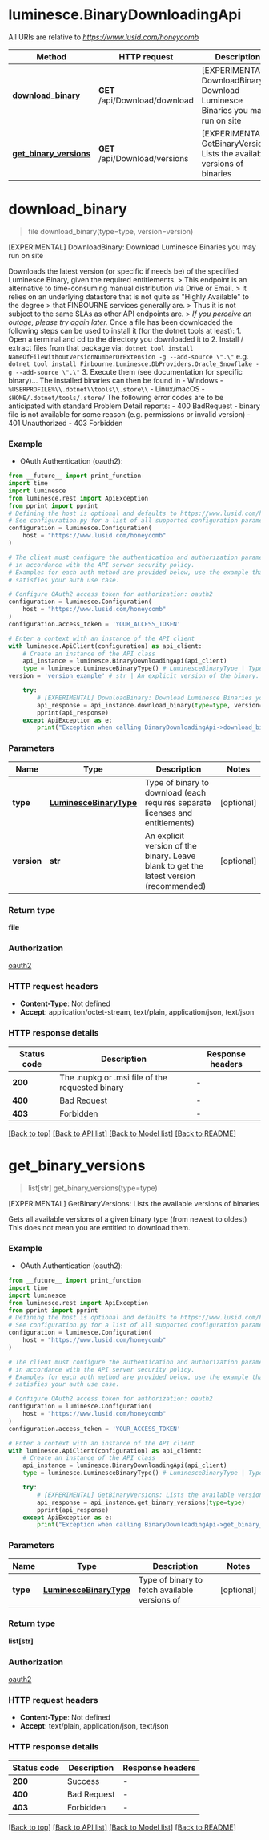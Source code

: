 # luminesce.BinaryDownloadingApi

All URIs are relative to *https://www.lusid.com/honeycomb*

Method | HTTP request | Description
------------- | ------------- | -------------
[**download_binary**](BinaryDownloadingApi.md#download_binary) | **GET** /api/Download/download | [EXPERIMENTAL] DownloadBinary: Download Luminesce Binaries you may run on site
[**get_binary_versions**](BinaryDownloadingApi.md#get_binary_versions) | **GET** /api/Download/versions | [EXPERIMENTAL] GetBinaryVersions: Lists the available versions of binaries


# **download_binary**
> file download_binary(type=type, version=version)

[EXPERIMENTAL] DownloadBinary: Download Luminesce Binaries you may run on site

 Downloads the latest version (or specific if needs be) of the specified Luminesce Binary, given the required entitlements.  > This endpoint is an alternative to time-consuming manual distribution via Drive or Email. > it relies on an underlying datastore that is not quite as \"Highly Available\" to the degree  > that FINBOURNE services generally are.   > Thus it is not subject to the same SLAs as other API endpoints are. > *If you perceive an outage, please try again later.*  Once a file has been downloaded the following steps can be used to install it (for the dotnet tools at least):  1. Open a terminal and cd to the directory you downloaded it to 2. Install / extract files from that package via: ``` dotnet tool install NameOfFileWithoutVersionNumberOrExtension -g --add-source \".\" ``` e.g. ``` dotnet tool install Finbourne.Luminesce.DbProviders.Oracle_Snowflake -g --add-source \".\" ``` 3. Execute them (see documentation for specific binary)...  The installed binaries can then be found in - Windows - `%USERPROFILE%\\.dotnet\\tools\\.store\\` - Linux/macOS - `$HOME/.dotnet/tools/.store/`  The following error codes are to be anticipated with standard Problem Detail reports: - 400 BadRequest - binary file is not available for some reason (e.g. permissions or invalid version) - 401 Unauthorized - 403 Forbidden 

### Example

* OAuth Authentication (oauth2):
```python
from __future__ import print_function
import time
import luminesce
from luminesce.rest import ApiException
from pprint import pprint
# Defining the host is optional and defaults to https://www.lusid.com/honeycomb
# See configuration.py for a list of all supported configuration parameters.
configuration = luminesce.Configuration(
    host = "https://www.lusid.com/honeycomb"
)

# The client must configure the authentication and authorization parameters
# in accordance with the API server security policy.
# Examples for each auth method are provided below, use the example that
# satisfies your auth use case.

# Configure OAuth2 access token for authorization: oauth2
configuration = luminesce.Configuration(
    host = "https://www.lusid.com/honeycomb"
)
configuration.access_token = 'YOUR_ACCESS_TOKEN'

# Enter a context with an instance of the API client
with luminesce.ApiClient(configuration) as api_client:
    # Create an instance of the API class
    api_instance = luminesce.BinaryDownloadingApi(api_client)
    type = luminesce.LuminesceBinaryType() # LuminesceBinaryType | Type of binary to download (each requires separate licenses and entitlements) (optional)
version = 'version_example' # str | An explicit version of the binary.  Leave blank to get the latest version (recommended) (optional)

    try:
        # [EXPERIMENTAL] DownloadBinary: Download Luminesce Binaries you may run on site
        api_response = api_instance.download_binary(type=type, version=version)
        pprint(api_response)
    except ApiException as e:
        print("Exception when calling BinaryDownloadingApi->download_binary: %s\n" % e)
```

### Parameters

Name | Type | Description  | Notes
------------- | ------------- | ------------- | -------------
 **type** | [**LuminesceBinaryType**](.md)| Type of binary to download (each requires separate licenses and entitlements) | [optional] 
 **version** | **str**| An explicit version of the binary.  Leave blank to get the latest version (recommended) | [optional] 

### Return type

**file**

### Authorization

[oauth2](../README.md#oauth2)

### HTTP request headers

 - **Content-Type**: Not defined
 - **Accept**: application/octet-stream, text/plain, application/json, text/json

### HTTP response details
| Status code | Description | Response headers |
|-------------|-------------|------------------|
**200** | The .nupkg or .msi file of the requested binary |  -  |
**400** | Bad Request |  -  |
**403** | Forbidden |  -  |

[[Back to top]](#) [[Back to API list]](../README.md#documentation-for-api-endpoints) [[Back to Model list]](../README.md#documentation-for-models) [[Back to README]](../README.md)

# **get_binary_versions**
> list[str] get_binary_versions(type=type)

[EXPERIMENTAL] GetBinaryVersions: Lists the available versions of binaries

 Gets all available versions of a given binary type (from newest to oldest) This does not mean you are entitled to download them.

### Example

* OAuth Authentication (oauth2):
```python
from __future__ import print_function
import time
import luminesce
from luminesce.rest import ApiException
from pprint import pprint
# Defining the host is optional and defaults to https://www.lusid.com/honeycomb
# See configuration.py for a list of all supported configuration parameters.
configuration = luminesce.Configuration(
    host = "https://www.lusid.com/honeycomb"
)

# The client must configure the authentication and authorization parameters
# in accordance with the API server security policy.
# Examples for each auth method are provided below, use the example that
# satisfies your auth use case.

# Configure OAuth2 access token for authorization: oauth2
configuration = luminesce.Configuration(
    host = "https://www.lusid.com/honeycomb"
)
configuration.access_token = 'YOUR_ACCESS_TOKEN'

# Enter a context with an instance of the API client
with luminesce.ApiClient(configuration) as api_client:
    # Create an instance of the API class
    api_instance = luminesce.BinaryDownloadingApi(api_client)
    type = luminesce.LuminesceBinaryType() # LuminesceBinaryType | Type of binary to fetch available versions of (optional)

    try:
        # [EXPERIMENTAL] GetBinaryVersions: Lists the available versions of binaries
        api_response = api_instance.get_binary_versions(type=type)
        pprint(api_response)
    except ApiException as e:
        print("Exception when calling BinaryDownloadingApi->get_binary_versions: %s\n" % e)
```

### Parameters

Name | Type | Description  | Notes
------------- | ------------- | ------------- | -------------
 **type** | [**LuminesceBinaryType**](.md)| Type of binary to fetch available versions of | [optional] 

### Return type

**list[str]**

### Authorization

[oauth2](../README.md#oauth2)

### HTTP request headers

 - **Content-Type**: Not defined
 - **Accept**: text/plain, application/json, text/json

### HTTP response details
| Status code | Description | Response headers |
|-------------|-------------|------------------|
**200** | Success |  -  |
**400** | Bad Request |  -  |
**403** | Forbidden |  -  |

[[Back to top]](#) [[Back to API list]](../README.md#documentation-for-api-endpoints) [[Back to Model list]](../README.md#documentation-for-models) [[Back to README]](../README.md)

